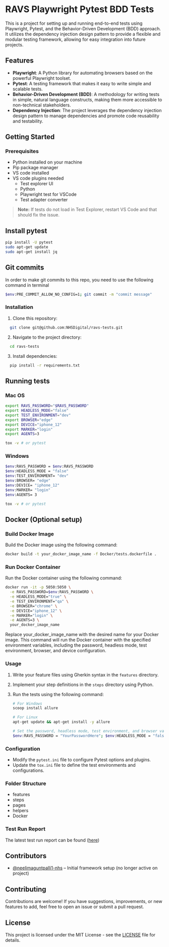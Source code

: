 # RAVS Playwright Pytest BDD Tests

This is a project for setting up and running end-to-end tests using Playwright, Pytest, and the Behavior-Driven Development (BDD) approach. It utilizes the dependency injection design pattern to provide a flexible and modular testing framework, allowing for easy integration into future projects.

## Features

- **Playwright**: A Python library for automating browsers based on the powerful Playwright toolset.
- **Pytest**: A testing framework that makes it easy to write simple and scalable tests.
- **Behavior-Driven Development (BDD)**: A methodology for writing tests in simple, natural language constructs, making them more accessible to non-technical stakeholders.
- **Dependency Injection**: The project leverages the dependency injection design pattern to manage dependencies and promote code reusability and testability.

## Getting Started

### Prerequisites

- Python installed on your machine
- Pip package manager
- VS code installed
- VS code plugins needed
  - Test explorer UI
  - Python
  - Playwright test for VSCode
  - Test adapter converter

> **Note:** If tests do not load in Test Explorer, restart VS Code and that should fix the issue.

## Install pytest

```bash
pip install -U pytest
sudo apt-get update
sudo apt-get install jq
```

## Git commits

  In order to make git commits to this repo, you need to use the following command in terminal

  ```bash
  $env:PRE_COMMIT_ALLOW_NO_CONFIG=1; git commit -m "commit message"
  ```

### Installation

1. Clone this repository:

```bash
  git clone git@github.com:NHSDigital/ravs-tests.git
```

2. Navigate to the project directory:

```bash
  cd ravs-tests
```

3. Install dependencies:

```bash
  pip install -r requirements.txt
```

## Running tests

### Mac OS

```bash
export RAVS_PASSWORD="$RAVS_PASSWORD"
export HEADLESS_MODE="false"
export TEST_ENVIRONMENT="dev"
export BROWSER="edge"
export DEVICE="iphone_12"
export MARKER="login"
export AGENTS=3

tox -v # or pytest
```

### Windows

```bash
$env:RAVS_PASSWORD = $env:RAVS_PASSWORD
$env:HEADLESS_MODE = "false"
$env:TEST_ENVIRONMENT= "dev"
$env:BROWSER= "edge"
$env:DEVICE= "iphone_12"
$env:MARKER= "login"
$env:AGENTS= 3

tox -v # or pytest
```

## Docker (Optional setup)

### Build Docker Image

Build the Docker image using the following command:

```bash
docker build -t your_docker_image_name -f Docker/tests.dockerfile .
```

### Run Docker Container

Run the Docker container using the following command:

```bash
docker run -it -p 5050:5050 \
  -e RAVS_PASSWORD=$env:RAVS_PASSWORD \
  -e HEADLESS_MODE="true" \
  -e TEST_ENVIRONMENT="qa" \
  -e BROWSER="chrome" \
  -e DEVICE="iphone_12" \
  -e MARKER="login" \
  -e AGENTS=3 \
  your_docker_image_name
```

Replace your_docker_image_name with the desired name for your Docker image. This command will run the Docker container with the specified environment variables, including the password, headless mode, test environment, browser, and device configuration.

### Usage

1. Write your feature files using Gherkin syntax in the `features` directory.
2. Implement your step definitions in the `steps` directory using Python.
3. Run the tests using the following command:

    ```bash
    # For Windows
    scoop install allure

    # For Linux
    apt-get update && apt-get install -y allure

    # Set the password, headless mode, test environment, and browser variables and run the tests
    $env:RAVS_PASSWORD = "YourPasswordHere"; $env:HEADLESS_MODE = "false"; $env:TEST_ENVIRONMENT= "qa"; $env:BROWSER= "chrome"; $env:DEVICE= "iphone_12" ; $env:MARKER= "" ; $env:AGENTS= 3 tox
    ```

### Configuration

- Modify the `pytest.ini` file to configure Pytest options and plugins.
- Update the `tox.ini` file to define the test environments and configurations.

### Folder Structure

- features
- steps
- pages
- helpers
- Docker

### Test Run Report

The latest test run report can be found ([here](https://nhsdigital.github.io/ravs-test-reports/RAVS/dev/edge/#))

## Contributors

- [@neelimaguntpalli1-nhs](https://github.com/neelimaguntpalli1-nhs) – Initial framework setup (no longer active on project)

## Contributing

Contributions are welcome! If you have suggestions, improvements, or new features to add, feel free to open an issue or submit a pull request.

## License

This project is licensed under the MIT License - see the [LICENSE](LICENSE) file for details.
